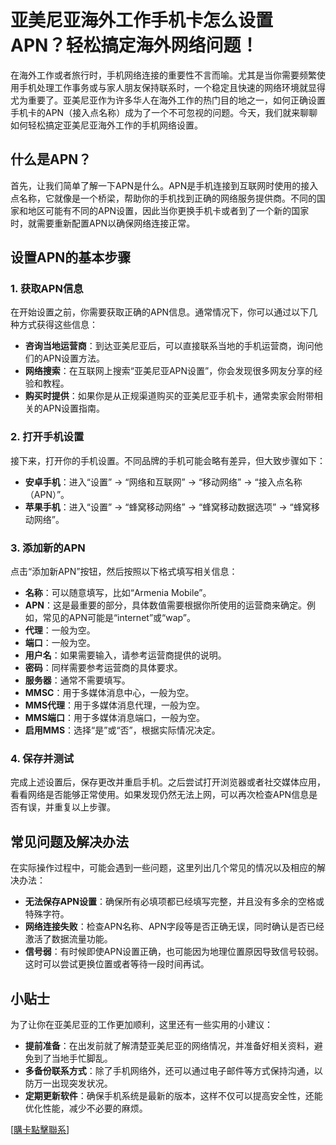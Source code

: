 # 亚美尼亚海外工作手机卡怎么设置APN？轻松搞定海外网络问题！

在海外工作或者旅行时，手机网络连接的重要性不言而喻。尤其是当你需要频繁使用手机处理工作事务或与家人朋友保持联系时，一个稳定且快速的网络环境就显得尤为重要了。亚美尼亚作为许多华人在海外工作的热门目的地之一，如何正确设置手机卡的APN（接入点名称）成为了一个不可忽视的问题。今天，我们就来聊聊如何轻松搞定亚美尼亚海外工作的手机网络设置。

## 什么是APN？

首先，让我们简单了解一下APN是什么。APN是手机连接到互联网时使用的接入点名称，它就像是一个桥梁，帮助你的手机找到正确的网络服务提供商。不同的国家和地区可能有不同的APN设置，因此当你更换手机卡或者到了一个新的国家时，就需要重新配置APN以确保网络连接正常。

## 设置APN的基本步骤

### 1. 获取APN信息

在开始设置之前，你需要获取正确的APN信息。通常情况下，你可以通过以下几种方式获得这些信息：

- **咨询当地运营商**：到达亚美尼亚后，可以直接联系当地的手机运营商，询问他们的APN设置方法。
- **网络搜索**：在互联网上搜索“亚美尼亚APN设置”，你会发现很多网友分享的经验和教程。
- **购买时提供**：如果你是从正规渠道购买的亚美尼亚手机卡，通常卖家会附带相关的APN设置指南。

### 2. 打开手机设置

接下来，打开你的手机设置。不同品牌的手机可能会略有差异，但大致步骤如下：

- **安卓手机**：进入“设置” -> “网络和互联网” -> “移动网络” -> “接入点名称（APN）”。
- **苹果手机**：进入“设置” -> “蜂窝移动网络” -> “蜂窝移动数据选项” -> “蜂窝移动网络”。

### 3. 添加新的APN

点击“添加新APN”按钮，然后按照以下格式填写相关信息：

- **名称**：可以随意填写，比如“Armenia Mobile”。
- **APN**：这是最重要的部分，具体数值需要根据你所使用的运营商来确定。例如，常见的APN可能是“internet”或“wap”。
- **代理**：一般为空。
- **端口**：一般为空。
- **用户名**：如果需要输入，请参考运营商提供的说明。
- **密码**：同样需要参考运营商的具体要求。
- **服务器**：通常不需要填写。
- **MMSC**：用于多媒体消息中心，一般为空。
- **MMS代理**：用于多媒体消息代理，一般为空。
- **MMS端口**：用于多媒体消息端口，一般为空。
- **启用MMS**：选择“是”或“否”，根据实际情况决定。

### 4. 保存并测试

完成上述设置后，保存更改并重启手机。之后尝试打开浏览器或者社交媒体应用，看看网络是否能够正常使用。如果发现仍然无法上网，可以再次检查APN信息是否有误，并重复以上步骤。

## 常见问题及解决办法

在实际操作过程中，可能会遇到一些问题，这里列出几个常见的情况以及相应的解决办法：

- **无法保存APN设置**：确保所有必填项都已经填写完整，并且没有多余的空格或特殊字符。
- **网络连接失败**：检查APN名称、APN字段等是否正确无误，同时确认是否已经激活了数据流量功能。
- **信号弱**：有时候即使APN设置正确，也可能因为地理位置原因导致信号较弱。这时可以尝试更换位置或者等待一段时间再试。

## 小贴士

为了让你在亚美尼亚的工作更加顺利，这里还有一些实用的小建议：

- **提前准备**：在出发前就了解清楚亚美尼亚的网络情况，并准备好相关资料，避免到了当地手忙脚乱。
- **多备份联系方式**：除了手机网络外，还可以通过电子邮件等方式保持沟通，以防万一出现突发状况。
- **定期更新软件**：确保手机系统是最新的版本，这样不仅可以提高安全性，还能优化性能，减少不必要的麻烦。

[[購卡點擊聯系](https://t.me/s/esim1088)]